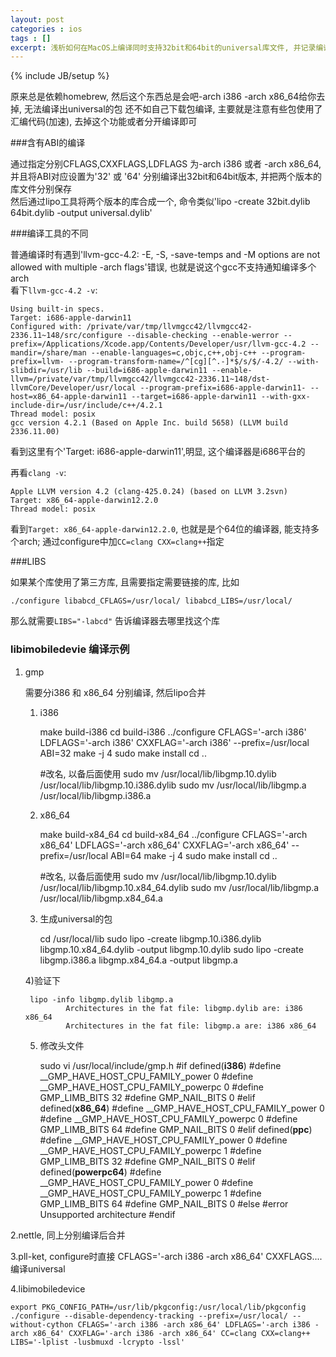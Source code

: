 ```yaml
---
layout: post
categories : ios
tags : []
excerpt: 浅析如何在MacOS上编译同时支持32bit和64bit的universal库文件, 并记录编译libimobiledevice的过程
---
```

{% include JB/setup %}

原来总是依赖homebrew, 然后这个东西总是会吧-arch i386 -arch x86_64给你去掉, 无法编译出universal的包
还不如自己下载包编译, 主要就是注意有些包使用了汇编代码(加速), 去掉这个功能或者分开编译即可

###含有ABI的编译 

通过指定分别CFLAGS,CXXFLAGS,LDFLAGS 为-arch i386 或者 -arch x86_64, 并且将ABI对应设置为'32' 或 '64'
分别编译出32bit和64bit版本, 并把两个版本的库文件分别保存   
然后通过lipo工具将两个版本的库合成一个, 命令类似'lipo -create 32bit.dylib 64bit.dylib -output universal.dylib'

###编译工具的不同

普通编译时有遇到'llvm-gcc-4.2: -E, -S, -save-temps and -M options are not allowed with multiple -arch flags'错误,
也就是说这个gcc不支持通知编译多个arch  
看下`llvm-gcc-4.2 -v`:
 
    Using built-in specs.
    Target: i686-apple-darwin11
    Configured with: /private/var/tmp/llvmgcc42/llvmgcc42-2336.11~148/src/configure --disable-checking --enable-werror --prefix=/Applications/Xcode.app/Contents/Developer/usr/llvm-gcc-4.2 --mandir=/share/man --enable-languages=c,objc,c++,obj-c++ --program-prefix=llvm- --program-transform-name=/^[cg][^.-]*$/s/$/-4.2/ --with-slibdir=/usr/lib --build=i686-apple-darwin11 --enable-llvm=/private/var/tmp/llvmgcc42/llvmgcc42-2336.11~148/dst-llvmCore/Developer/usr/local --program-prefix=i686-apple-darwin11- --host=x86_64-apple-darwin11 --target=i686-apple-darwin11 --with-gxx-include-dir=/usr/include/c++/4.2.1
    Thread model: posix
    gcc version 4.2.1 (Based on Apple Inc. build 5658) (LLVM build 2336.11.00)
    
看到这里有个'Target: i686-apple-darwin11',明显, 这个编译器是i686平台的

再看`clang -v`:

    Apple LLVM version 4.2 (clang-425.0.24) (based on LLVM 3.2svn)
    Target: x86_64-apple-darwin12.2.0
    Thread model: posix
    
看到`Target: x86_64-apple-darwin12.2.0`, 也就是是个64位的编译器, 能支持多个arch; 通过configure中加`CC=clang CXX=clang++`指定


###LIBS

如果某个库使用了第三方库, 且需要指定需要链接的库, 比如 

    ./configure libabcd_CFLAGS=/usr/local/ libabcd_LIBS=/usr/local/ 
    
那么就需要`LIBS="-labcd"` 告诉编译器去哪里找这个库


### libimobiledevie 编译示例

1. gmp

    需要分i386 和 x86_64 分别编译, 然后lipo合并

    1) i386
    
        make build-i386
        cd  build-i386
        ../configure CFLAGS='-arch i386' LDFLAGS='-arch i386' CXXFLAG='-arch i386' --prefix=/usr/local ABI=32
        make -j 4
        sudo make install
        cd ..
        
        #改名, 以备后面使用
        sudo mv /usr/local/lib/libgmp.10.dylib /usr/local/lib/libgmp.10.i386.dylib
        sudo mv /usr/local/lib/libgmp.a /usr/local/lib/libgmp.i386.a
     
    2) x86_64
    
        make build-x84_64
        cd build-x84_64
        ../configure CFLAGS='-arch x86_64' LDFLAGS='-arch x86_64' CXXFLAG='-arch x86_64' --prefix=/usr/local ABI=64
        make -j 4
        sudo make install
        cd ..
        
        #改名, 以备后面使用
        sudo mv /usr/local/lib/libgmp.10.dylib /usr/local/lib/libgmp.10.x84_64.dylib
        sudo mv /usr/local/lib/libgmp.a /usr/local/lib/libgmp.x84_64.a
        
    3) 生成universal的包
    
        cd /usr/local/lib
        sudo lipo -create libgmp.10.i386.dylib libgmp.10.x84_64.dylib -output libgmp.10.dylib
        sudo lipo -create libgmp.i386.a libgmp.x84_64.a -output libgmp.a
        
    4)验证下
    
        lipo -info libgmp.dylib libgmp.a
                Architectures in the fat file: libgmp.dylib are: i386 x86_64
                Architectures in the fat file: libgmp.a are: i386 x86_64
    
    5) 修改头文件 
    
        sudo vi /usr/local/include/gmp.h 
            #if defined(__i386__)
            #define __GMP_HAVE_HOST_CPU_FAMILY_power   0
            #define __GMP_HAVE_HOST_CPU_FAMILY_powerpc 0
            #define GMP_LIMB_BITS                      32
            #define GMP_NAIL_BITS                      0
            #elif defined(__x86_64__)
            #define __GMP_HAVE_HOST_CPU_FAMILY_power   0
            #define __GMP_HAVE_HOST_CPU_FAMILY_powerpc 0
            #define GMP_LIMB_BITS                      64
            #define GMP_NAIL_BITS                      0
            #elif defined(__ppc__)
            #define __GMP_HAVE_HOST_CPU_FAMILY_power   0
            #define __GMP_HAVE_HOST_CPU_FAMILY_powerpc 1
            #define GMP_LIMB_BITS                      32
            #define GMP_NAIL_BITS                      0
            #elif defined(__powerpc64__)
            #define __GMP_HAVE_HOST_CPU_FAMILY_power   0
            #define __GMP_HAVE_HOST_CPU_FAMILY_powerpc 1
            #define GMP_LIMB_BITS                      64
            #define GMP_NAIL_BITS                      0
            #else
            #error Unsupported architecture
            #endif
            
2.nettle, 同上分别编译后合并

3.pll-ket, configure时直接 CFLAGS='-arch i386 -arch x86_64' CXXFLAGS.... 编译universal

4.libimobiledevice 

    export PKG_CONFIG_PATH=/usr/lib/pkgconfig:/usr/local/lib/pkgconfig
    ./configure --disable-dependency-tracking --prefix=/usr/local/ --without-cython CFLAGS='-arch i386 -arch x86_64' LDFLAGS='-arch i386 -arch x86_64' CXXFLAG='-arch i386 -arch x86_64' CC=clang CXX=clang++ LIBS='-lplist -lusbmuxd -lcrypto -lssl'



    
                
        
        
        
        